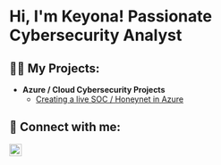 <h1>Hi, I'm Keyona! Passionate Cybersecurity Analyst</h1>

<h2>👨‍💻 My Projects:</h2>

- <b>Azure / Cloud Cybersecurity Projects </b>
  - [Creating a live SOC / Honeynet in Azure](https://github.com/kparke19/Cloud-SOC)


<h2> 🤳 Connect with me:</h2>


[<img align="left" alt="JoshMadakor | LinkedIn" width="22px" src="https://cdn.jsdelivr.net/npm/simple-icons@v3/icons/linkedin.svg" />][linkedin]



[linkedin]: https://linkedin.com/in/keyona-parker-831858163/

<!--
**kparke19/kparke19** is a ✨ _special_ ✨ repository because its `README.md` (this file) appears on your GitHub profile.




